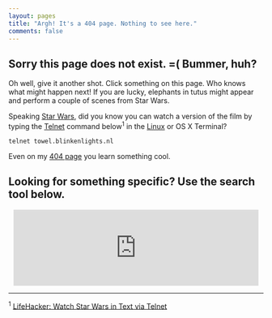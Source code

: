 ```yaml
---
layout: pages
title: "Argh! It's a 404 page. Nothing to see here."
comments: false
---
```


## Sorry this page does not exist. =( Bummer, huh?

Oh well, give it another shot. Click something on this page. Who knows what might happen next! If you are lucky, elephants in tutus might appear and perform a couple of scenes from Star Wars.

Speaking [Star Wars][5716-001], did you know you can watch a version of the film by typing the [Telnet][5716-002] command below<sup>1</sup> in the [Linux][5716-003] or OS X Terminal?

`telnet towel.blinkenlights.nl`

Even on my [404 page][5716-004] you learn something cool.

<h2>Looking for something specific? Use the search tool below.</h2>
<center><iframe src="http://www.stevencombs.com/search" width="96% height="200px" seamless frameborder="0"></iframe></center>

---

<sup>1</sup> [LifeHacker: Watch Star Wars in Text via Telnet](http://lifehacker.com/373571/watch-star-wars-in-text-via-telnet)

[5716-001]: http://www.starwars.com/
[5716-002]: http://en.wikipedia.org/wiki/Telnet
[5716-003]: http://www.linux.com/
[5716-004]: http://en.wikipedia.org/wiki/HTTP_404
